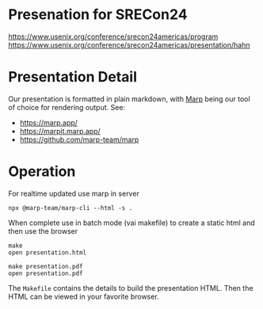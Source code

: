 # Presenation for SRECon24

https://www.usenix.org/conference/srecon24americas/program
https://www.usenix.org/conference/srecon24americas/presentation/hahn

# Presentation Detail

Our presentation is formatted in plain markdown, with
[Marp](https://github.com/marp-team/marp-cli) being our tool of choice
for rendering output. See:

* https://marp.app/
* https://marpit.marp.app/
* https://github.com/marp-team/marp

# Operation

For realtime updated use marp in server
```
npx @marp-team/marp-cli --html -s . 
```

When complete use in batch mode (vai makefile) to create
a static html and then use the browser
```
make
open presentation.html

make presentation.pdf
open presentation.pdf

```

The `Makefile` contains the details to build the presentation
HTML. Then the HTML can be viewed in your favorite browser.
